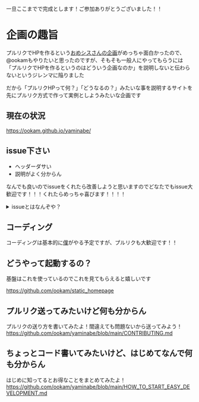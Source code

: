 一旦ここまでで完成とします！ご参加ありがとうございました！！

# 企画の趣旨

プルリクでHPを作るという[おめシスさんの企画](https://github.com/omegasisters/homepage)がめっちゃ面白かったので、@ookamもやりたいと思ったのですが、そもそも一般人にやってもらうには「プルリクでHPを作るというのはどういう企画なのか」を説明しないと伝わらないというジレンマに陥りました

だから「プルリクHPって何？」「どうなるの？」みたいな事を説明するサイトを先にプルリク方式で作って実例としようみたいな企画です

## 現在の状況

https://ookam.github.io/yaminabe/

## issue下さい

- ヘッダーダサい
- 説明がよく分からん

なんでも良いのでissueをくれたら改善しようと思いますのでどなたでもissue大歓迎です！！！くれたらめっちゃ喜びます！！！！

<details><summary>issueとはなんぞや？</summary><div>

- issue = 問題 という意味です。このプロジェクトに対する問題（意見・要望や不具合など）を提案することを指します。
- つまり「なにか意見があれば書き込んでね！」ってことなので、初めての方も気軽にどうぞ！
- issueの提案はこちらから → https://github.com/ookam/yaminabe/issues

</div></details>

## コーディング

コーディングは基本的に[僕](https://github.com/ookam)がやる予定ですが、プルリクも大歓迎です！！

## どうやって起動するの？

基盤はこれを使っているのでこれを見てもらえると嬉しいです

https://github.com/ookam/static_homepage

## プルリク送ってみたいけど何も分からん

プルリクの送り方を書いてみたよ！間違えても問題ないから送ってみよう！
https://github.com/ookam/yaminabe/blob/main/CONTRIBUTING.md

## ちょっとコード書いてみたいけど、はじめてなんで何も分からん

はじめに知ってるとお得なことをまとめてみたよ！
https://github.com/ookam/yaminabe/blob/main/HOW_TO_START_EASY_DEVELOPMENT.md
